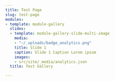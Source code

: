 ```yaml
---
title: Test Page
slug: test-page
modules:
- template: module-gallery
  slides:
  - template: module-gallery-slide-multi-image
    media:
    - "~/_uploads/badge_analytics.png"
    title: Slide 1
    caption: Slide 1 Caption Lorem ipsum
    images:
    - src/site/_media/analytics.json
  title: Test Gallery

---
```

